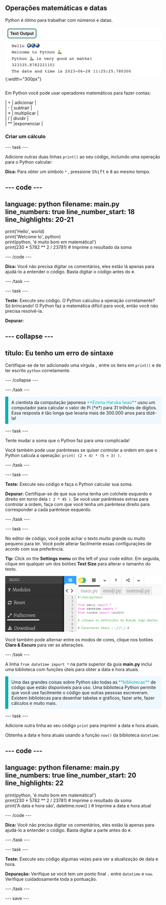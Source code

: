 ## Operações matemáticas e datas

<div style="display: flex; flex-wrap: wrap">
<div style="flex-basis: 200px; flex-grow: 1; margin-right: 15px;">
Python é ótimo para trabalhar com números e datas.
</div>
<div>

![A área de saída com cinco linhas impressas mostrando novas saídas da operação e data atual.](images/sums_dates.png){:width="300px"} 

</div>
</div>

Em Python você pode usar operadores matemáticos para fazer contas:

| + | adicionar |   
| - | subtrair |   
| * | multiplicar |   
| / | dividir |   
| ** |exponenciar |

### Criar um cálculo

--- task ---

Adicione outras duas linhas `print()` ao seu código, incluindo uma operação para o Python calcular:

**Dica:** Para obter um símbolo `*` , pressione <kbd>Shift</kbd> e <kbd>8</kbd> ao mesmo tempo.

--- code ---
---
language: python filename: main.py line_numbers: true line_number_start: 18
line_highlights: 20-21
---

print('Hello', world)   
print('Welcome to', python)   
print(python, 'é muito bom em matemática!')   
print(230 * 5782 ** 2 / 23781) # Imprime o resultado da soma

--- /code ---

**Dica:** Você não precisa digitar os comentários, eles estão lá apenas para ajudá-lo a entender o código. Basta digitar o código antes do `#`.

--- /task ---

--- task ---

**Teste:** Execute seu código. O Python calculou a operação corretamente? Só brincando! O Python faz a matemática difícil para você, então você não precisa resolvê-la.

**Depurar:**

--- collapse ---
---
título: Eu tenho um erro de sintaxe
---

Certifique-se de ter adicionado uma vírgula `,` entre os itens em `print()` e de ter escrito `python` corretamente.

--- /collapse ---

--- /task ---

<p style="border-left: solid; border-width:10px; border-color: #0faeb0; background-color: aliceblue; padding: 10px;">
A cientista da computação japonesa <span style="color: #0faeb0">**Emma Haruka Iwao**</span> usou um computador para calcular o valor de Pi (*π*) para 31 trilhões de dígitos. Essa resposta é tão longa que levaria mais de 300.000 anos para dizê-la! 
</p>

--- task ---

Tente mudar a soma que o Python faz para uma complicada!

Você também pode usar parênteses se quiser controlar a ordem em que o Python calcula a operação: `print( (2 + 4) * (5 + 3) )`.

--- /task ---

--- task ---

**Teste:** Execute seu código e faça o Python calcular sua soma.

**Depurar:** Certifique-se de que sua soma tenha um colchete esquerdo e direito em torno dela `( 2 * 45 )`. Se você usar parênteses extras para controlar a ordem, faça com que você tenha um parêntese direito para corresponder a cada parêntese esquerdo.

--- /task ---

--- task ---

No editor de código, você pode achar o texto muito grande ou muito pequeno para ler. Você pode alterar facilmente essas configurações de acordo com sua preferência.

**Tip:** Click on the **Settings menu**  on the left of your code editor. Em seguida, clique em qualquer um dos botões **Text Size** para alterar o tamanho do texto.

![O editor de código com o menu de configurações expandido, para mostrar as opções Modo de cores e Tamanho do texto.](images/full_screen.png)

Você também pode alternar entre os modos de cores, clique nos botões **Claro & Escuro** para ver as alterações.

--- /task ---

A linha `from datetime import *` na parte superior da guia **main.py** inclui uma biblioteca com funções úteis para obter a data e hora atuais.

<p style="border-left: solid; border-width:10px; border-color: #0faeb0; background-color: aliceblue; padding: 10px;">
Uma das grandes coisas sobre Python são todas as <span style="color: #0faeb0">**bibliotecas**</span> de código que estão disponíveis para uso. Uma biblioteca Python permite que você use facilmente o código que outras pessoas escreveram. Existem bibliotecas para desenhar tabelas e gráficos, fazer arte, fazer cálculos e muito mais.
</p>

--- task ---

Adicione outra linha ao seu código `print` para imprimir a data e hora atuais.

Obtenha a data e hora atuais usando a função `now()` da biblioteca `datetime`:

--- code ---
---
language: python filename: main.py line_numbers: true line_number_start: 20
line_highlights: 22
---

print(python, 'é muito bom em matemática!')    
print(230 * 5782 ** 2 / 23781) # Imprime o resultado da soma     
print('A data e hora são', datetime.now() ) # Imprime a data e hora atual

--- /code ---

**Dica:** Você não precisa digitar os comentários, eles estão lá apenas para ajudá-lo a entender o código. Basta digitar a parte antes do `#`.

--- /task ---

--- task ---

**Teste:** Execute seu código algumas vezes para ver a atualização de data e hora.

**Depuração:** Verifique se você tem um ponto final `.` entre `datetime` e `now`. Verifique cuidadosamente toda a pontuação.

--- /task ---

--- save ---
